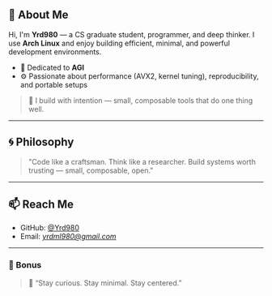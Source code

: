 ## 📌 About Me

Hi, I'm **Yrd980** — a CS graduate student, programmer, and deep thinker.
I use **Arch Linux** and enjoy building efficient, minimal, and powerful development environments.

* 🔬 Dedicated to **AGI**
* ⚙️ Passionate about performance (AVX2, kernel tuning), reproducibility, and portable setups

> 🚀 I build with intention — small, composable tools that do one thing well.

---

## 🌀 Philosophy

> "Code like a craftsman. Think like a researcher.
> Build systems worth trusting — small, composable, open."

---

## 📫 Reach Me

* GitHub: [@Yrd980](https://github.com/Yrd980)
* Email: *yrdml980@gmail.com*

---

### 🏁 Bonus

> 🌱 “Stay curious. Stay minimal. Stay centered.”
